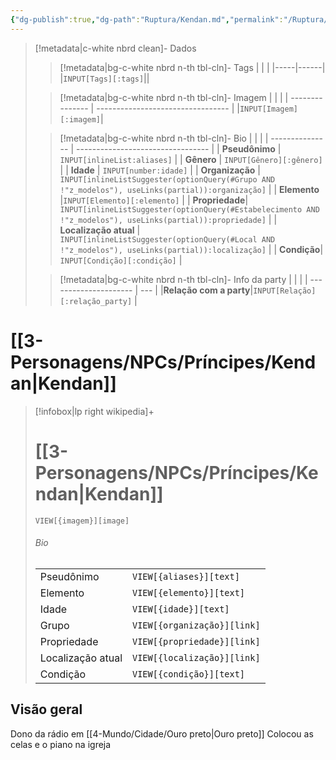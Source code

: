 ```yaml
---
{"dg-publish":true,"dg-path":"Ruptura/Kendan.md","permalink":"/Ruptura/Kendan/","tags":["#NPC","#Personagem","#Príncipe","#Liderança"],"noteIcon":""}
---
```


> [!metadata|c-white nbrd clean]- Dados
> > [!metadata|bg-c-white nbrd n-th tbl-cln]- Tags
> > |          |            |
> > |-----|------|
> > |`INPUT[Tags][:tags]`||
> 
> > [!metadata|bg-c-white nbrd n-th tbl-cln]- Imagem
> > |                  |                                |
> > | --------------- | --------------------------------- |
> > |`INPUT[Imagem][:imagem]`|
> 
> > [!metadata|bg-c-white nbrd n-th tbl-cln]- Bio
> >|                 |                                   |
>>| --------------- | --------------------------------- |
>>| **Pseudônimo**  | `INPUT[inlineList:aliases]` |
>>| **Gênero**  | `INPUT[Gênero][:gênero]`    |
>>| **Idade**   |  `INPUT[number:idade]`  |
>>| **Organização**   | `INPUT[inlineListSuggester(optionQuery(#Grupo AND !"z_modelos"), useLinks(partial)):organização]` |
>>| **Elemento**   |`INPUT[Elemento][:elemento]` |
>>| **Propriedade**| `INPUT[inlineListSuggester(optionQuery(#Estabelecimento AND !"z_modelos"), useLinks(partial)):propriedade]` |
>>| **Localização atual** | `INPUT[inlineListSuggester(optionQuery(#Local AND !"z_modelos"), useLinks(partial)):localização]` |
>>| **Condição**| `INPUT[Condição][:condição]` |
> 
>>[!metadata|bg-c-white nbrd n-th tbl-cln]- Info da party
>>|                       |     |
>>| --------------------- | --- |
>>|**Relação com a party**|`INPUT[Relação][:relação_party]` |


# [[3-Personagens/NPCs/Príncipes/Kendan\|Kendan]]
> [!infobox|lp right wikipedia]+
> #  [[3-Personagens/NPCs/Príncipes/Kendan\|Kendan]]
> `VIEW[{imagem}][image]`
> ###### Bio
> |  |  |
> | ---- | ---- |
> | Pseudônimo | `VIEW[{aliases}][text]` |
> |Elemento| `VIEW[{elemento}][text]`|
> | Idade | `VIEW[{idade}][text]` |
> |Grupo| `VIEW[{organização}][link]`|
> |Propriedade|`VIEW[{propriedade}][link]`|
> |Localização atual|`VIEW[{localização}][link]`|
> |Condição| `VIEW[{condição}][text]`|

## Visão geral
Dono da rádio em [[4-Mundo/Cidade/Ouro preto\|Ouro preto]]
Colocou as celas e o piano na igreja